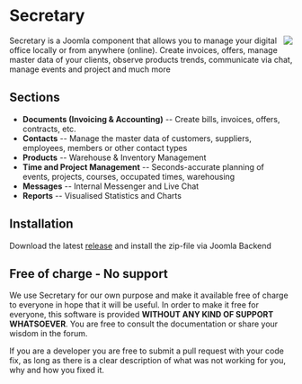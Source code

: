 # Secretary

<img align="right" src="https://raw.githubusercontent.com/schefa/Secretary/master/media/images/secretary_medium_logo.png?token=AJUwgcJSPlMjH9MhBoh6ojWt0tjP9o2zks5aTVjPwA%3D%3D">
Secretary is a Joomla component that allows you to manage your digital office locally or from anywhere (online). Create invoices, offers, manage master data of your clients, observe products trends, communicate via chat, manage events and project and much more

## Sections
- **Documents (Invoicing & Accounting)**
-- Create bills, invoices, offers, contracts, etc.
- **Contacts**
-- Manage the master data of customers, suppliers, employees, members or other contact types
- **Products**
-- Warehouse & Inventory Management
- **Time and Project Management**
-- Seconds-accurate planning of events, projects, courses, occupated times, warehousing
- **Messages**
-- Internal Messenger and Live Chat
- **Reports**
-- Visualised Statistics and Charts

## Installation

Download the latest <a href="https://github.com/schefa/Secretary/releases">release</a> and install the zip-file via Joomla Backend

## Free of charge - No support

We use Secretary for our own purpose and make it available free of charge to everyone in hope that it will be useful. 
In order to make it free for everyone, this software is provided **WITHOUT ANY KIND OF SUPPORT WHATSOEVER**. You are free to consult the documentation or share your wisdom in the forum.

If you are a developer you are free to submit a pull request with your code fix, as long as there is a clear description of what was not working for you, why and how you fixed it.

